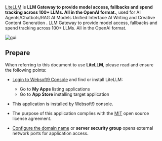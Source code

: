 [LiteLLM](https://www.litellm.ai) is **LLM Gateway to provide model access, fallbacks and spend tracking across 100+ LLMs. All in the OpenAI format.**, used for AI Agents/Chatbots/RAG AI Models Unified Interface AI Writing and Creative Content Generation . LLM Gateway to provide model access, fallbacks and spend tracking across 100+ LLMs. All in the OpenAI format.


![gui](http://libs.websoft9.com/Websoft9/DocsPicture/zh/litellm/litellm-gui-websoft9.png)


## Prepare

When referring to this document to use **LiteLLM**, please read and ensure the following points:

- [Login to Websoft9 Console](./login-console) and find or install LiteLLM:
  - Go to **My Apps** listing applications 
  - Go to **App Store** installing target application

- This application is installed by Websoft9 console.


- The purpose of this application complies with the [MIT](https://opensource.org/licenses/MIT) open source license agreement.


- [Configure the domain name](./domain-set) or **server security group** opens external network ports for application access.